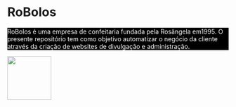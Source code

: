 # RoBolos
<div style="background-color: black;
    color: white;">
  <p>RoBolos é uma empresa de confeitaria fundada pela Rosângela em1995. O presente repositório tem como objetivo automatizar o negócio da cliente através da criação de websites de divulgação e administração.</p>
</div>


<img src="https://github.com/RoBolos95/RoBolos/assets/147105195/f2032371-5cfb-4895-b012-bfc9622a7c23" width="100px">
